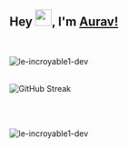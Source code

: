 
## Hey <img src="https://github.com/TheDudeThatCode/TheDudeThatCode/blob/master/Assets/Hi.gif" width="29">, I'm [Aurav!](https://www.linkedin.com/in/aurav-s-tomar/)

<br>

<p><img align="left" src="https://github-readme-stats.vercel.app/api?username=le-incroyable1-dev&show_icons=true&locale=en&theme=midnight-purple" alt="le-incroyable1-dev" /></p>

<br><br>

![GitHub Streak](https://github-readme-streak-stats.herokuapp.com?user=le-incroyable1-dev&theme=midnight-purple)

<br><br>

<p><img align="left" src="https://github-readme-stats.vercel.app/api/top-langs?username=le-incroyable1-dev&show_icons=true&locale=en&layout=compact&theme=midnight-purple" alt="le-incroyable1-dev" /></p>

<!-- [![Most Used Languages](https://github-readme-stats.vercel.app/api/top-langs/?username=le-incroyable1-dev&layout=compact&theme=midnight-purple)](https://github.com/le-incroyable1-dev/github-readme-stats)
 -->
<br>

<!---
le-incroyable1-dev/le-incroyable1-dev is a ✨ special ✨ repository because its `README.md` (this file) appears on your GitHub profile.
You can click the Preview link to take a look at your changes.
--->
